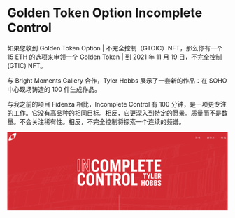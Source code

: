 # Golden Token Option Incomplete Control

如果您收到 Golden Token Option | 不完全控制（GTOIC）NFT，那么你有一个 15 ETH 的选项来申领一个 Golden Token | 到 2021 年 11 月 19 日，不完全控制 (GTIC) NFT。

与 Bright Moments Gallery 合作，Tyler Hobbs 展示了一套新的作品：在 SOHO 中心现场铸造的 100 件生成作品。

与我之前的项目 Fidenza 相比，Incomplete Control 有 100 分钟，是一项更专注的工作。它没有高品种的相同目标。相反，它更深入到特定的愿景。质量而不是数量。不会关注稀有性。相反，不完全控制将探索一个连续的频谱。

![nft](3134213.png)
